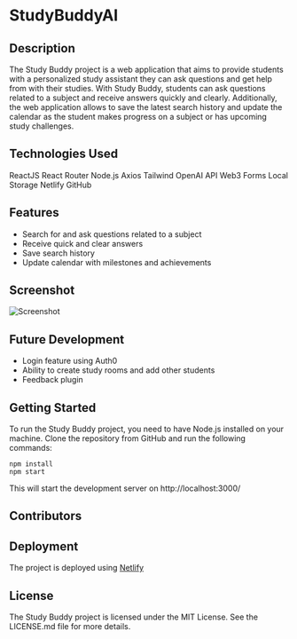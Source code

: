# StudyBuddyAI

## Description

The Study Buddy project is a web application that aims to provide students with a personalized study assistant they can ask questions and get help from with their studies. With Study Buddy, students can ask questions related to a subject and receive answers quickly and clearly. Additionally, the web application allows to save the latest search history and update the calendar as the student makes progress on a subject or has upcoming study challenges.

## Technologies Used

ReactJS
React Router
Node.js
Axios
Tailwind
OpenAI API
Web3 Forms
Local Storage
Netlify
GitHub

## Features

* Search for and ask questions related to a subject
* Receive quick and clear answers
* Save search history
* Update calendar with milestones and achievements

## Screenshot
![Screenshot](/images/screenshot.gif)

## Future Development

* Login feature using Auth0
* Ability to create study rooms and add other students
* Feedback plugin 

## Getting Started
To run the Study Buddy project, you need to have Node.js installed on your machine. Clone the repository from GitHub and run the following commands:

``` 
npm install
npm start 
```

This will start the development server on http://localhost:3000/

## Contributors



## Deployment

The project is deployed using [Netlify](https://study-buddy-ai.netlify.app/)

## License

The Study Buddy project is licensed under the MIT License. See the LICENSE.md file for more details.